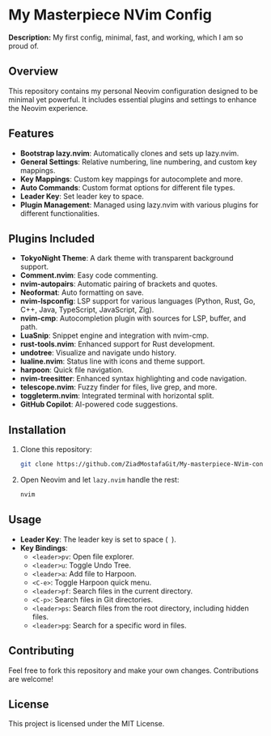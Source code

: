 # My Masterpiece NVim Config

**Description:** My first config, minimal, fast, and working, which I am so proud of.

## Overview

This repository contains my personal Neovim configuration designed to be minimal yet powerful. It includes essential plugins and settings to enhance the Neovim experience.

## Features

- **Bootstrap lazy.nvim**: Automatically clones and sets up lazy.nvim.
- **General Settings**: Relative numbering, line numbering, and custom key mappings.
- **Key Mappings**: Custom key mappings for autocomplete and more.
- **Auto Commands**: Custom format options for different file types.
- **Leader Key**: Set leader key to space.
- **Plugin Management**: Managed using lazy.nvim with various plugins for different functionalities.

## Plugins Included

- **TokyoNight Theme**: A dark theme with transparent background support.
- **Comment.nvim**: Easy code commenting.
- **nvim-autopairs**: Automatic pairing of brackets and quotes.
- **Neoformat**: Auto formatting on save.
- **nvim-lspconfig**: LSP support for various languages (Python, Rust, Go, C++, Java, TypeScript, JavaScript, Zig).
- **nvim-cmp**: Autocompletion plugin with sources for LSP, buffer, and path.
- **LuaSnip**: Snippet engine and integration with nvim-cmp.
- **rust-tools.nvim**: Enhanced support for Rust development.
- **undotree**: Visualize and navigate undo history.
- **lualine.nvim**: Status line with icons and theme support.
- **harpoon**: Quick file navigation.
- **nvim-treesitter**: Enhanced syntax highlighting and code navigation.
- **telescope.nvim**: Fuzzy finder for files, live grep, and more.
- **toggleterm.nvim**: Integrated terminal with horizontal split.
- **GitHub Copilot**: AI-powered code suggestions.

## Installation

1. Clone this repository:
    ```sh
    git clone https://github.com/ZiadMostafaGit/My-masterpiece-NVim-config-which-simply-works.git ~/.config/nvim
    ```

2. Open Neovim and let `lazy.nvim` handle the rest:
    ```sh
    nvim
    ```

## Usage

- **Leader Key**: The leader key is set to space (` `).
- **Key Bindings**:
  - `<leader>pv`: Open file explorer.
  - `<leader>u`: Toggle Undo Tree.
  - `<leader>a`: Add file to Harpoon.
  - `<C-e>`: Toggle Harpoon quick menu.
  - `<leader>pf`: Search files in the current directory.
  - `<C-p>`: Search files in Git directories.
  - `<leader>ps`: Search files from the root directory, including hidden files.
  - `<leader>pg`: Search for a specific word in files.

## Contributing

Feel free to fork this repository and make your own changes. Contributions are welcome!

## License

This project is licensed under the MIT License.

